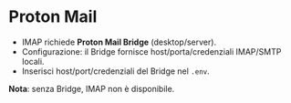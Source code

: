 # Proton Mail

- IMAP richiede **Proton Mail Bridge** (desktop/server).
- Configurazione: il Bridge fornisce host/porta/credenziali IMAP/SMTP locali.
- Inserisci host/port/credenziali del Bridge nel `.env`.

**Nota**: senza Bridge, IMAP non è disponibile.
